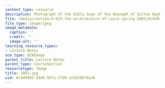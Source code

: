 ```yaml
---
content_type: resource
description: Photograph of the Qibla Iwan of the Khanqah of Sultan Baybars al-Jashankir.
file: /media/courses/4-615-the-architecture-of-cairo-spring-2002/6c9d9493544695fa27d9e21b26b78a3b_1063.jpg
file_type: image/jpeg
image_metadata:
  caption: ''
  credit: ''
  image-alt: ''
learning_resource_types:
- Lecture Notes
ocw_type: OCWImage
parent_title: Lecture Notes
parent_type: CourseSection
resourcetype: Image
title: 1063.jpg
uid: 6c9d9493-5446-95fa-27d9-e21b26b78a3b
---
```

